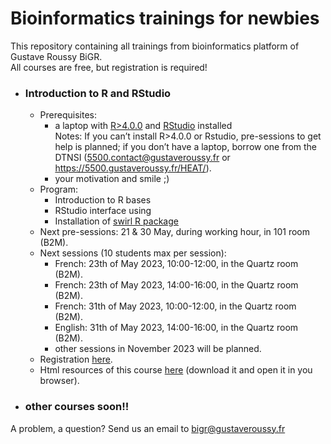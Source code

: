 # Bioinformatics trainings for newbies
This repository containing all trainings from bioinformatics platform of Gustave Roussy BiGR.  
All courses are free, but registration is required!  

- ### Introduction to R and RStudio
  - Prerequisites:
    - a laptop with [R>4.0.0](https://cran.r-project.org/) and [RStudio](https://posit.co/download/rstudio-desktop/) installed  
    Notes: If you can’t install R>4.0.0 or Rstudio, pre-sessions to get help is planned; if you don’t have a laptop, borrow one from the DTNSI (5500.contact@gustaveroussy.fr or https://5500.gustaveroussy.fr/HEAT/).
    - your motivation and smile ;)
  - Program:
    - Introduction to R bases
    - RStudio interface using
    - Installation of [swirl R package](https://swirlstats.com/)
  - Next pre-sessions: 21 & 30 May, during working hour, in 101 room (B2M).
  - Next sessions (10 students max per session):
    - French: 23th of May 2023, 10:00-12:00, in the Quartz room (B2M).
    - French: 23th of May 2023, 14:00-16:00, in the Quartz room (B2M).
    - French: 31th of May 2023, 10:00-12:00, in the Quartz room (B2M).
    - English: 31th of May 2023, 14:00-16:00, in the Quartz room (B2M).
    - other sessions in November 2023 will be planned.
  - Registration [here](https://docs.google.com/forms/d/e/1FAIpQLScuym-rpaFEEZ9rvP1yY7DMWgm0MlHVLFGa57iyZiZ3LXwquw/viewform?usp=sf_link).
  - Html resources of this course [here](https://github.com/gustaveroussy/training_bigr/blob/main/Introduction_R_RStudio/GR_IntroR_RStudio.html) (download it and open it in you browser).

- ### other courses soon!!
A problem, a question? Send us an email to bigr@gustaveroussy.fr
